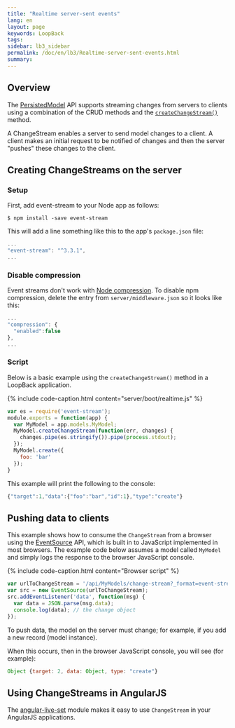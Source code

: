 ```yaml
---
title: "Realtime server-sent events"
lang: en
layout: page
keywords: LoopBack
tags:
sidebar: lb3_sidebar
permalink: /doc/en/lb3/Realtime-server-sent-events.html
summary:
---
```


## Overview

The [PersistedModel](http://apidocs.loopback.io/loopback/#persistedmodel) API supports streaming changes from servers to clients using a combination
of the CRUD methods and the [`createChangeStream()`](http://apidocs.loopback.io/loopback/#persistedmodel-createchangestream) method.

A ChangeStream enables a server to send model changes to a client. A client makes an initial request to be notified of changes and then the server "pushes" these changes to the client.

## Creating ChangeStreams on the server

### Setup

First, add event-stream to your Node app as follows:

```shell
$ npm install -save event-stream
```

This will add a line something like this to the app's `package.json` file:

```javascript
...
"event-stream": "^3.3.1",
...
```

### Disable compression

Event streams don't work with [Node compression](https://www.npmjs.com/package/compression).
To disable npm compression, delete the entry from `server/middleware.json` so it looks like this:

```javascript
...
"compression": {
  "enabled":false
},
...
```

### Script

Below is a basic example using the `createChangeStream()` method in a LoopBack application.

{% include code-caption.html content="server/boot/realtime.js" %}
```javascript
var es = require('event-stream');
module.exports = function(app) {
  var MyModel = app.models.MyModel;
  MyModel.createChangeStream(function(err, changes) {
    changes.pipe(es.stringify()).pipe(process.stdout);
  });
  MyModel.create({
    foo: 'bar'
  });
}
```

This example will print the following to the console:

```javascript
{"target":1,"data":{"foo":"bar","id":1},"type":"create"}
```

## Pushing data to clients

This example shows how to consume the `ChangeStream` from a browser using the [EventSource](https://developer.mozilla.org/en-US/docs/Web/API/EventSource) API,
which is built in to JavaScript implemented in most browsers.
The example code below assumes a model called `MyModel` and simply logs the response to the browser JavaScript console.

{% include code-caption.html content="Browser script" %}
```javascript
var urlToChangeStream = '/api/MyModels/change-stream?_format=event-stream';
var src = new EventSource(urlToChangeStream);
src.addEventListener('data', function(msg) {
  var data = JSON.parse(msg.data);
  console.log(data); // the change object
});
```

To push data, the model on the server must change; for example, if you add a new record (model instance).

When this occurs, then in the browser JavaScript console, you will see (for example):

```javascript
Object {target: 2, data: Object, type: "create"}
```

## Using ChangeStreams in AngularJS

The [angular-live-set](https://github.com/strongloop/angular-live-set) module makes it easy to use `ChangeStream` in your AngularJS applications.
